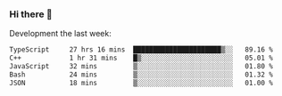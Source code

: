 ### Hi there 👋

Development the last week:
<!--START_SECTION:waka-->

```txt
TypeScript     27 hrs 16 mins  ██████████████████████▒░░   89.16 %
C++            1 hr 31 mins    █▒░░░░░░░░░░░░░░░░░░░░░░░   05.01 %
JavaScript     32 mins         ▒░░░░░░░░░░░░░░░░░░░░░░░░   01.80 %
Bash           24 mins         ▒░░░░░░░░░░░░░░░░░░░░░░░░   01.32 %
JSON           18 mins         ▒░░░░░░░░░░░░░░░░░░░░░░░░   01.00 %
```

<!--END_SECTION:waka-->

<!--
**JASONPANGGO/jasonpanggo** is a ✨ _special_ ✨ repository because its `README.md` (this file) appears on your GitHub profile.

Here are some ideas to get you started:

- 🔭 I’m currently working on ...
- 🌱 I’m currently learning ...
- 👯 I’m looking to collaborate on ...
- 🤔 I’m looking for help with ...
- 💬 Ask me about ...
- 📫 How to reach me: ...
- 😄 Pronouns: ...
- ⚡ Fun fact: ...
-->
